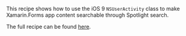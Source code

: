 This recipe shows how to use the iOS 9 `NSUserActivity` class to make Xamarin.Forms app content searchable through Spotlight search.

The full recipe can be found [here](http://developer.xamarin.com/recipes/cross-platform/xamarin-forms/ios/nsuseractivity-search/).
